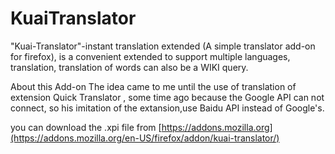 # KuaiTranslator
"Kuai-Translator"-instant translation extended (A simple translator add-on for firefox), is a convenient extended to support multiple languages, translation, translation of words can also be a WIKI query.


About this Add-on
The idea came to me until the use of translation of extension Quick Translator , some time ago because the Google API can not connect, so his imitation of the extansion,use Baidu API instead of Google's.

you can download the .xpi file from [https://addons.mozilla.org](https://addons.mozilla.org/en-US/firefox/addon/kuai-translator/)
